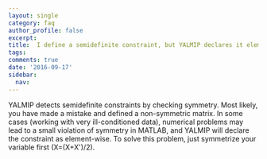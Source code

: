 ```yaml
---
layout: single
category: faq
author_profile: false
excerpt: 
title:  I define a semidefinite constraint, but YALMIP declares it elementwise
tags:
comments: true
date: '2016-09-17'
sidebar:
  nav:
---
```


YALMIP detects semidefinite constraints by checking symmetry. Most likely, you have made a mistake and defined a non-symmetric matrix. In some cases (working with very ill-conditioned data), numerical problems may lead to a small violation of symmetry in MATLAB, and YALMIP will declare the constraint as element-wise. To solve this problem, just symmetrize your variable first (X=(X+X')/2).
